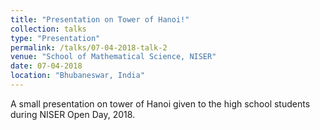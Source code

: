 ```yaml
---
title: "Presentation on Tower of Hanoi!"
collection: talks
type: "Presentation"
permalink: /talks/07-04-2018-talk-2
venue: "School of Mathematical Science, NISER"
date: 07-04-2018
location: "Bhubaneswar, India"
---
```


A small presentation on tower of Hanoi given to the high school students during NISER Open Day, 2018. 
